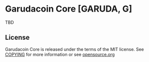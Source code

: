 # Garudacoin Core [GARUDA, G]

TBD

## License ️
Garudacoin Core is released under the terms of the MIT license. See
[COPYING](COPYING) for more information or see
[opensource.org](https://opensource.org/licenses/MIT)

